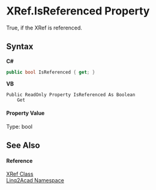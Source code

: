 # XRef.IsReferenced Property 
 

True, if the XRef is referenced.

## Syntax

**C#**<br />
``` C#
public bool IsReferenced { get; }
```

**VB**<br />
``` VB
Public ReadOnly Property IsReferenced As Boolean
	Get
```


#### Property Value
Type: bool

## See Also


#### Reference
<a href="T_Linq2Acad_XRef.md">XRef Class</a><br /><a href="N_Linq2Acad.md">Linq2Acad Namespace</a><br />
